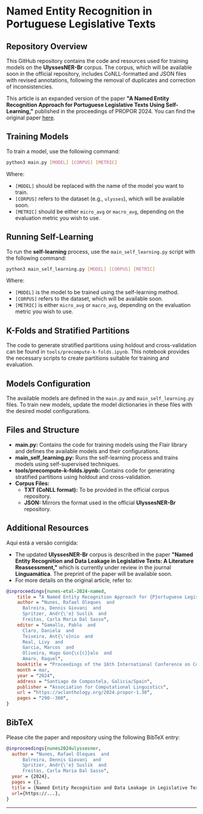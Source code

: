 # Named Entity Recognition in Portuguese Legislative Texts

## Repository Overview

This GitHub repository contains the code and resources used for training models on the **UlyssesNER-Br** corpus. The corpus, which will be available soon in the official repository, includes CoNLL-formatted and JSON files with revised annotations, following the removal of duplicates and correction of inconsistencies.

This article is an expanded version of the paper **"A Named Entity Recognition Approach for Portuguese Legislative Texts Using Self-Learning,"** published in the proceedings of PROPOR 2024. You can find the original paper [here](https://aclanthology.org/2024.propor-1.30).

## Training Models

To train a model, use the following command:

```bash
python3 main.py [MODEL] [CORPUS] [METRIC]
```

Where:
- `[MODEL]` should be replaced with the name of the model you want to train.
- `[CORPUS]` refers to the dataset (e.g., `ulysses`), which will be available soon.
- `[METRIC]` should be either `micro_avg` or `macro_avg`, depending on the evaluation metric you wish to use.

## Running Self-Learning

To run the **self-learning** process, use the `main_self_learning.py` script with the following command:

```bash
python3 main_self_learning.py [MODEL] [CORPUS] [METRIC]
```

Where:
- `[MODEL]` is the model to be trained using the self-learning method.
- `[CORPUS]` refers to the dataset, which will be available soon.
- `[METRIC]` is either `micro_avg` or `macro_avg`, depending on the evaluation metric you wish to use.

## K-Folds and Stratified Partitions

The code to generate stratified partitions using holdout and cross-validation can be found in `tools/precompute-k-folds.ipynb`. This notebook provides the necessary scripts to create partitions suitable for training and evaluation.

## Models Configuration

The available models are defined in the `main.py` and `main_self_learning.py` files. To train new models, update the model dictionaries in these files with the desired model configurations.

## Files and Structure

- **main.py:** Contains the code for training models using the Flair library and defines the available models and their configurations.
- **main_self_learning.py:** Runs the self-learning process and trains models using self-supervised techniques.
- **tools/precompute-k-folds.ipynb:** Contains code for generating stratified partitions using holdout and cross-validation.
- **Corpus Files:**
  - **TXT (CoNLL format):** To be provided in the official corpus repository.
  - **JSON:** Mirrors the format used in the official **UlyssesNER-Br** repository.

## Additional Resources

Aqui está a versão corrigida:

- The updated **UlyssesNER-Br** corpus is described in the paper **"Named Entity Recognition and Data Leakage in Legislative Texts: A Literature Reassessment,"** which is currently under review in the journal **Linguamática**. The preprint of the paper will be available soon.
-  For more details on the original article, refer to: 

```bibtex
@inproceedings{nunes-etal-2024-named,
    title = "A Named Entity Recognition Approach for {P}ortuguese Legislative Texts Using Self-Learning",
    author = "Nunes, Rafael Oleques  and
      Balreira, Dennis Giovani  and
      Spritzer, Andr{\'e} Suslik  and
      Freitas, Carla Maria Dal Sasso",
    editor = "Gamallo, Pablo  and
      Claro, Daniela  and
      Teixeira, Ant{\'o}nio  and
      Real, Livy  and
      Garcia, Marcos  and
      Oliveira, Hugo Gon{\c{c}}alo  and
      Amaro, Raquel",
    booktitle = "Proceedings of the 16th International Conference on Computational Processing of Portuguese - Vol. 1",
    month = mar,
    year = "2024",
    address = "Santiago de Compostela, Galicia/Spain",
    publisher = "Association for Computational Linguistics",
    url = "https://aclanthology.org/2024.propor-1.30",
    pages = "290--300",
}
```

## BibTeX

Please cite the paper and repository using the following BibTeX entry:

```bibtex
@inproceedings{nunes2024ulyssesner,
  author = "Nunes, Rafael Oleques  and
      Balreira, Dennis Giovani  and
      Spritzer, Andr{\'e} Suslik  and
      Freitas, Carla Maria Dal Sasso",
  year = {2024},
  pages = {},
  title = {Named Entity Recognition and Data Leakage in Legislative Texts: A Literature Reassessment},
  url={https://...},
}
```

---
